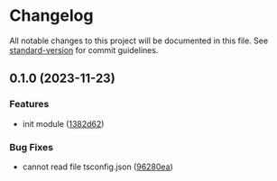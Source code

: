# Changelog

All notable changes to this project will be documented in this file. See [standard-version](https://github.com/conventional-changelog/standard-version) for commit guidelines.

## 0.1.0 (2023-11-23)

### Features

- init module ([1382d62](https://github.com/RoxaVN/roxavn/commit/1382d6283546eee77bc7c412596a1ecc8786478b))

### Bug Fixes

- cannot read file tsconfig.json ([96280ea](https://github.com/RoxaVN/roxavn/commit/96280ea049b745493dbb2e897c215fd8ade61979))
